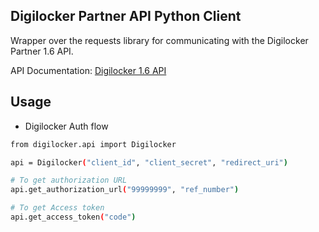 ## Digilocker Partner API Python Client

Wrapper over the requests library for communicating with the Digilocker Partner 1.6  API.

API Documentation: [Digilocker 1.6 API](https://partners.digitallocker.gov.in/assets/img/digital_locker_authorized_partner_api_specification_v1.6.pdf)

Usage
-----

- Digilocker Auth flow
```bash
from digilocker.api import Digilocker

api = Digilocker("client_id", "client_secret", "redirect_uri")

# To get authorization URL
api.get_authorization_url("99999999", "ref_number")

# To get Access token
api.get_access_token("code")

```
